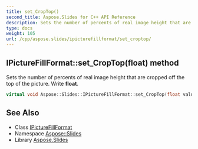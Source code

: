 ```yaml
---
title: set_CropTop()
second_title: Aspose.Slides for C++ API Reference
description: Sets the number of percents of real image height that are cropped off the top of the picture. Write float.
type: docs
weight: 105
url: /cpp/aspose.slides/ipicturefillformat/set_croptop/
---
```

## IPictureFillFormat::set_CropTop(float) method


Sets the number of percents of real image height that are cropped off the top of the picture. Write **float**.

```cpp
virtual void Aspose::Slides::IPictureFillFormat::set_CropTop(float value)=0
```

## See Also

* Class [IPictureFillFormat](./)
* Namespace [Aspose::Slides](../)
* Library [Aspose.Slides](../../)